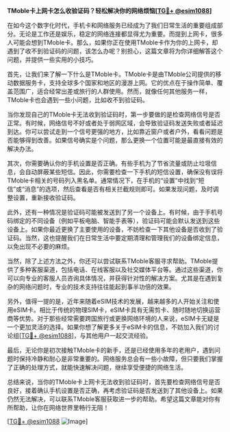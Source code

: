 **TMoble卡上网卡怎么收验证码？轻松解决你的网络烦恼[[TG💪+ @esim1088](https://t.me/s/esim1088)]**

在如今这个数字化时代，手机卡和网络服务已经成为了我们日常生活的重要组成部分。无论是工作还是娱乐，稳定的网络连接都显得尤为重要。而提到上网卡，很多人可能会想到TMoble卡。那么，如果你正在使用TMoble卡作为你的上网卡，却遇到了收不到验证码的问题，该怎么办呢？别担心，这篇文章将为你详细解答这个问题，并提供一些实用的小技巧。

首先，让我们来了解一下什么是TMoble卡。TMoble卡是由TMoble公司提供的移动数据服务卡，支持全球多个国家和地区的漫游上网。它的优点在于操作简单、覆盖范围广，适合经常出差或旅行的人群使用。然而，就像任何其他服务一样，TMoble卡也会遇到一些小问题，比如收不到验证码。

当你发现自己的TMoble卡无法收到验证码时，第一步要做的是检查网络信号是否正常。有时候，网络信号不好或者处于弱网区域，会导致验证码发送失败或者延迟到达。你可以尝试走到一个信号更强的地方，比如靠近窗户或者户外，看看问题是否能够得到改善。如果信号确实是个问题，那么更换一个位置可能是最直接有效的解决办法。

其次，你需要确认你的手机设置是否正确。有些手机为了节省流量或防止垃圾信息，会自动屏蔽某些短信。因此，你需要检查一下手机的短信设置，确保没有误将TMoble卡相关的号码列入黑名单。通常情况下，在手机的“设置”中找到“短信”或“消息”的选项，然后查看是否有相关拦截规则即可。如果发现问题，及时调整设置，重新接收验证码。

此外，还有一种情况是验证码可能被发送到了另一个设备上。有时候，由于手机号码绑定的不同设备（例如平板电脑、智能手表等），验证码可能会默认发送到这些设备上。如果你最近更换了主要使用的设备，不妨检查一下其他设备是否收到了验证码。当然，这也提醒我们在日常生活中要定期清理和管理我们的设备绑定信息，以免出现不必要的麻烦。

当然，除了上述方法之外，你还可以尝试联系TMoble客服寻求帮助。TMoble提供了多种客服渠道，包括电话、在线客服以及社交媒体平台等。通过这些渠道，你可以向专业的客服人员咨询具体情况，并获得针对性的解决方案。尤其是在遇到复杂的网络问题时，专业的技术支持往往能起到事半功倍的效果。

另外，值得一提的是，近年来随着eSIM技术的发展，越来越多的人开始关注和使用eSIM卡。相比于传统的物理SIM卡，eSIM卡具有无需剪卡、随时随地切换运营商等优势。对于那些经常需要跨国旅行或更换网络环境的人来说，eSIM卡无疑是一个更加灵活的选择。如果你想了解更多关于eSIM卡的信息，不妨加入我们的讨论组[[TG💪+ @esim1088](https://t.me/s/esim1088)]，与其他用户一起交流经验。

最后，无论你是初次接触TMoble卡的新手，还是已经使用多年的老用户，遇到问题时保持冷静和耐心是非常重要的。网络服务总会有一些小故障，但只要我们掌握了正确的处理方式，就能快速解决问题，继续享受便捷的网络生活。

总结来说，当你的TMoble卡上网卡无法收到验证码时，首先要检查网络信号是否良好，接着确认手机设置是否正确，再考虑验证码是否发送到了其他设备上。如果仍然无法解决，可以联系TMoble客服获取进一步的帮助。希望这篇文章能对你有所帮助，让你在网络世界里畅行无阻！

[[TG💪+ @esim1088](https://t.me/s/esim1088) ![Image](https://i.postimg.cc/4NQfJmqS/Snipaste-2025-05-13-00-14-12.png)]